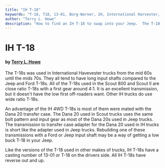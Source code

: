 ```yaml
---
title: "IH T-18"
keywords: "T-18, T18, 13-01, Borg-Warner, IH, International Harvester, Scout, transmission, granny"
author: "Terry L. Howe"
description: "How to find an IH T-18 to swap into your Jeep.  The T-18 is a heavy duty, granny low, four speed manul transmission."
---
```


# IH T-18

#### by [Terry L. Howe](mailto:txh3202@worldnet.att.net)

The T-18s was used in International Havevester trucks from the mid
60s until the mids 70s.  They all tend to  have long input shafts
compared to the Jeep and Ford T-18s.  All of the T-18s used in the
Scout 800 and Scout II are close ratio T-18s with a first gear around
4:1.  It is an excellent transmission, but it doesn't have the low
first off-roaders want.  Other IH trucks do use wide ratio T-18s.

An advantage of the IH 4WD T-18s is most of them were mated with
the Dana 20 transfer case.  The Dana 20 used in Scout trucks uses
the same bolt pattern and input gear as most of the Dana 20s used
in Jeep trucks.  The transmission to transfer case adapter for the
Dana 20 used in IH trucks is short like the adapter used in Jeep
trucks.  Rebuilding one of these transmissions with a Ford or Jeep
input shaft may be a way of getting a low buck T-18 in your Jeep.

Like the versions of the T-18 used in other makes of trucks, IH
T-18s have a casting number of 13-01 or T-18 on the drivers side.
All IH T-18s have reverse out and up.